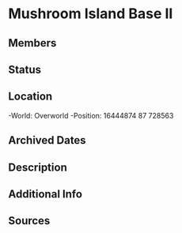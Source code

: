 # Mushroom Island Base II

## Members

## Status

## Location
-World: Overworld
-Position: 16444874 87 728563

## Archived Dates

## Description

## Additional Info

## Sources
